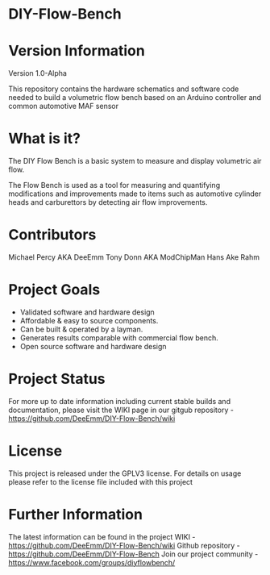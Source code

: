 # DIY-Flow-Bench

Version Information
===================

Version 1.0-Alpha

This repository contains the hardware schematics and software code needed to build a volumetric flow bench based on an Arduino controller and common automotive MAF sensor


What is it?
===========

The DIY Flow Bench is a basic system to measure and display volumetric air flow.

The Flow Bench is used as a tool for measuring and quantifying modifications and improvements made to items such as automotive cylinder heads and carburettors by detecting air flow improvements.



Contributors
============

Michael Percy AKA DeeEmm
Tony Donn AKA ModChipMan
Hans Ake Rahm


Project Goals
=============

- Validated software and hardware design
- Affordable & easy to source components.
- Can be built & operated by a layman.
- Generates results comparable with commercial flow bench.
- Open source software and hardware design


Project Status
==============

For more up to date information including current stable builds and documentation, please visit the WIKI page in our gitgub repository - https://github.com/DeeEmm/DIY-Flow-Bench/wiki


License
=======

This project is released under the GPLV3 license. For details on usage please refer to the license file included with this project


Further Information
===================

The latest information can be found in the project WIKI - https://github.com/DeeEmm/DIY-Flow-Bench/wiki
Github repository - https://github.com/DeeEmm/DIY-Flow-Bench
Join our project community - https://www.facebook.com/groups/diyflowbench/ 
